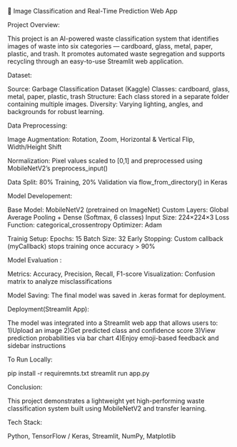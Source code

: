 🧠 Image Classification and Real-Time Prediction Web App

Project Overview:

This project is an AI-powered waste classification system that identifies images of waste into six categories — cardboard, glass, metal, paper, plastic, and trash.
It promotes automated waste segregation and supports recycling through an easy-to-use Streamlit web application.


Dataset:

Source: Garbage Classification Dataset (Kaggle)
Classes: cardboard, glass, metal, paper, plastic, trash
Structure: Each class stored in a separate folder containing multiple images.
Diversity: Varying lighting, angles, and backgrounds for robust learning.


Data Preprocessing:

Image Augmentation:
Rotation, Zoom, Horizontal & Vertical Flip, Width/Height Shift

Normalization:
Pixel values scaled to [0,1] and preprocessed using MobileNetV2’s preprocess_input()

Data Split:
80% Training, 20% Validation via flow_from_directory() in Keras


Model Developement:

Base Model: MobileNetV2 (pretrained on ImageNet)
Custom Layers: Global Average Pooling + Dense (Softmax, 6 classes)
Input Size: 224×224×3
Loss Function: categorical_crossentropy
Optimizer: Adam


Trainig Setup:
Epochs: 15
Batch Size: 32
Early Stopping: Custom callback (myCallback) stops training once accuracy > 90%


Model Evaluation :

Metrics: Accuracy, Precision, Recall, F1-score
Visualization: Confusion matrix to analyze misclassifications


Model Saving:
The final model was saved in .keras format for deployment.


Deployment(Streamlit App):

The model was integrated into a Streamlit web app that allows users to:
1)Upload an image
2)Get predicted class and confidence score
3)View prediction probabilities via bar chart
4)Enjoy emoji-based feedback and sidebar instructions


To Run Locally:

pip install -r requiremnts.txt
streamlit run app.py

 
Conclusion:

This project demonstrates a lightweight yet high-performing waste classification system built using MobileNetV2 and transfer learning.


Tech Stack:

Python, TensorFlow / Keras, Streamlit, NumPy, Matplotlib

